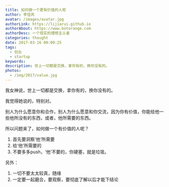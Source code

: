 ```yaml
---
title: 如何做一个更有价值的人呢
author: 李佳芮
avatar: /images/avatar.jpg
authorLink: https://lijiarui.github.io
authorAbout: https://www.botorange.com
authorDesc: 一个现实的理想主义者
categories: thought
date: 2017-03-16 00:09:25
tags:
  - 创业
  - startup
keywords:
description: 世上一切都是交换，拿你有的，换你没有的。
photos:
  - /img/2017/value.jpg
---
```


我女神说，世上一切都是交换，拿你有的，换你没有的。       

我觉得她说的，特别对。       

别人为什么愿意你和合作，别人为什么愿意和你交流，因为你有价值，你能给他一些他所没有的东西，或者，他所需要的东西。       

所以问题来了，如何做一个有价值的人呢？       

1. 首先要洞察‘他’所需要
2. 给‘他’所需要的
3. 不要多多push，‘他’不要的，你硬塞，就是垃圾。

另外：
1. 一切不要太太较真，随缘
2. 一定要一起磨合，要观察，要彻底了解以后才能下结论
